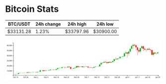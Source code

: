 # Bitcoin Stats

BTC/USDT|24h change|24h high|24h low|
|---|---|---|---|
|$33131.28|1.23%|$33797.96|$30900.00|

<img src="./chart.svg">
